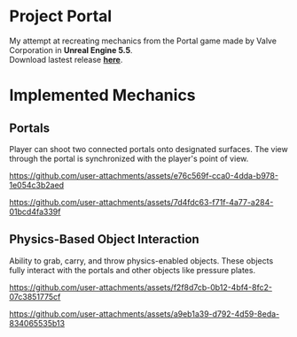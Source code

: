 # Project Portal
My attempt at recreating mechanics from the Portal game made by Valve Corporation in **Unreal Engine 5.5**. 
<br>
Download lastest release **[here](https://github.com/Snefee/ProjectPortal/releases/latest)**.
<br>

# Implemented Mechanics

## Portals
Player can shoot two connected portals onto designated surfaces. The view through the portal is synchronized with the player's point of view.
<br>

https://github.com/user-attachments/assets/e76c569f-cca0-4dda-b978-1e054c3b2aed

https://github.com/user-attachments/assets/7d4fdc63-f71f-4a77-a284-01bcd4fa339f

## Physics-Based Object Interaction
Ability to grab, carry, and throw physics-enabled objects. These objects fully interact with the portals and other objects like pressure plates.
<br>

https://github.com/user-attachments/assets/f2f8d7cb-0b12-4bf4-8fc2-07c3851775cf

https://github.com/user-attachments/assets/a9eb1a39-d792-4d59-8eda-834065535b13

